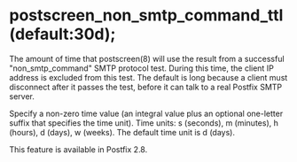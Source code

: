 # postscreen_non_smtp_command_ttl (default:30d); 

 The amount of time that postscreen(8) will use the result from
a successful "non_smtp_command" SMTP protocol test. During this
time, the client IP address is excluded from this test. The default
is long because a client must disconnect after it passes the test,
before it can talk to a real Postfix SMTP server. 

 Specify a non-zero time value (an integral value plus an optional
one-letter suffix that specifies the time unit).  Time units: s
(seconds), m (minutes), h (hours), d (days), w (weeks).
The default time unit is d (days).  

 This feature is available in Postfix 2.8.  


